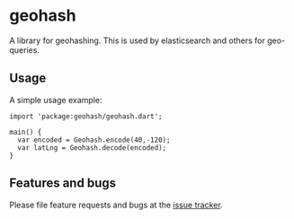 # geohash

A library for geohashing. This is used by elasticsearch and others for geo-queries.

## Usage

A simple usage example:

    import 'package:geohash/geohash.dart';

    main() {
      var encoded = Geohash.encode(40,-120);
      var latLng = Geohash.decode(encoded);
    }

## Features and bugs

Please file feature requests and bugs at the [issue tracker][tracker].

[tracker]: https://github.com/llamadonica/dart-geohash/issues

